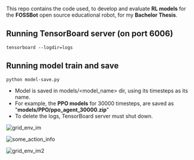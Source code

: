 This repo contains the code used, to develop and evaluate **RL models** for the **FOSSBot** open source educational robot, for my **Bachelor Thesis**.

## Running TensorBoard server (on port 6006)
```
tensorboard --logdir=logs
```

## Running model train and save
```
python model-save.py
```

* Model is saved in models/<model_name> dir, using its timesteps as its name.
* For example, the **PPO models** for 30000 timesteps, are saved as "**models/PPO/ppo_agent_30000.zip**"
* To delete the logs, TensorBoard server must shut down.

![grid_env_im](https://github.com/Maagnitude/fossbot-rl-models/assets/89663008/ee9a553f-722e-4621-a373-ee1bae35d612)


![some_action_info](https://github.com/Maagnitude/fossbot-rl-models/assets/89663008/578f91a3-3fe1-4815-ab2a-31e8dc166ba7)


![grid_env_im2](https://github.com/Maagnitude/fossbot-rl-models/assets/89663008/5f8f7017-ea1f-46c7-b9d4-0ca5c9d3c620)
